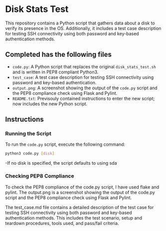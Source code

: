 # Disk Stats Test

This repository contains a Python script that gathers data about a disk to verify its presence in the OS. Additionally, it includes a test case description for testing SSH connectivity using both password and key-based authentication methods.

## Completed has the following files

- `code.py`: A Python script that replaces the original `disk_stats_test.sh` and is written in PEP8 compliant Python3.
- `test_case`: A test case description for testing SSH connectivity using password and key-based authentication.
- `output.png`: A screenshot showing the output of the `code.py` script and the PEP8 compliance check using Flask and Pylint.
- `README.txt`: Previsouly contained instructions to enter the new script; now includes the new Python script.

## Instructions

### Running the Script

To run the `code.py` script, execute the following command:

```bash
python3 code.py [disk]
```
-If no disk is specified, the script defaults to using sda

### Checking PEP8 Compliance
To check the PEP8 compliance of the code.py script, I have used flake and pylint. The output.png is a screenshot showing the output of the code.py script and the PEP8 compliance check using Flask and Pylint.

The test_case.md file contains a detailed description of the test case for testing SSH connectivity using both password and key-based authentication methods. This includes the test scenario, setup and teardown procedures, tools used, and pass/fail criteria.
